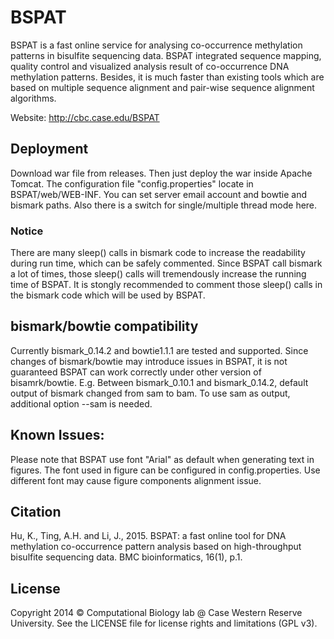 BSPAT
=====

BSPAT is a fast online service for analysing co-occurrence methylation patterns in bisulfite sequencing data. BSPAT integrated sequence mapping, quality control and visualized analysis result of co-occurrence DNA methylation patterns. Besides, it is much faster than existing tools which are based on multiple sequence alignment and pair-wise sequence alignment algorithms.

Website: http://cbc.case.edu/BSPAT

## Deployment

Download war file from releases. Then just deploy the war inside Apache Tomcat. 
The configuration file "config.properties" locate in BSPAT/web/WEB-INF. You can set server email account and bowtie and bismark paths. Also there is a switch for single/multiple thread mode here.

### Notice
There are many sleep() calls in bismark code to increase the readability during run time, which can be safely commented. Since BSPAT call bismark a lot of times, those sleep() calls will tremendously increase the running time of BSPAT. It is stongly recommended to comment those sleep() calls in the bismark code which will be used by BSPAT.

## bismark/bowtie compatibility
Currently bismark_0.14.2 and bowtie1.1.1 are tested and supported. Since changes of bismark/bowtie may introduce issues in BSPAT, it is not guaranteed BSPAT can work correctly under other version of bisamrk/bowtie.
E.g. Between bismark_0.10.1 and bismark_0.14.2, default output of bismark changed from sam to bam. To use sam as output, additional option --sam is needed. 
            
## Known Issues:            

Please note that BSPAT use font "Arial" as default when generating text in figures. The font used in figure can be configured in config.properties. Use different font may cause figure components alignment issue.

## Citation
Hu, K., Ting, A.H. and Li, J., 2015. BSPAT: a fast online tool for DNA methylation co-occurrence pattern analysis based on high-throughput bisulfite sequencing data. BMC bioinformatics, 16(1), p.1.

## License

Copyright 2014 © Computational Biology lab @ Case Western Reserve University.
See the LICENSE file for license rights and limitations (GPL v3).
